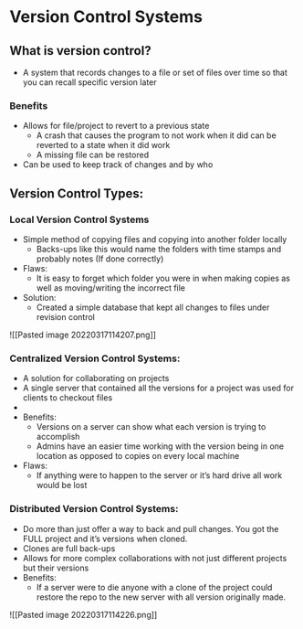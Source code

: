 # Version Control Systems

## What is version control?

- A system that records changes to a file or set of files over time so that you can recall specific version later

### Benefits

- Allows for file/project to revert to a previous state
    - A crash that causes the program to not work when it did can be reverted to a state when it did work
    - A missing file can be restored
- Can be used to keep track of changes and by who

## Version Control Types:

### Local Version Control Systems

- Simple method of copying files and copying into another folder locally
    - Backs-ups like this would name the folders with time stamps and probably notes (If done correctly)
- Flaws:
    - It is easy to forget which folder you were in when making copies as well as moving/writing the incorrect file
- Solution:
    - Created a simple database that kept all changes to files under revision control


![[Pasted image 20220317114207.png]]

### Centralized Version Control Systems:

- A solution for collaborating on projects
- A single server that contained all the versions for a project was used for clients to checkout files
- 
- Benefits:
    - Versions on a server can show what each version is trying to accomplish
    - Admins have an easier time working with the version being in one location as opposed to copies on every local machine
- Flaws:
    - If anything were to happen to the server or it’s hard drive all work would be lost

### Distributed Version Control Systems:

- Do more than just offer a way to back and pull changes. You got the FULL project and it’s versions when cloned.
- Clones are full back-ups
- Allows for more complex collaborations with not just different projects but their versions
- Benefits:
    - If a server were to die anyone with a clone of the project could restore the repo to the new server with all version originally made.

![[Pasted image 20220317114226.png]]